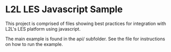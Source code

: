 # L2L LES Javascript Sample
This project is comprised of files showing best practices for integration with L2L's LES platform using javascript.

The main example is found in the api/ subfolder. See the file for instructions on how to run the example.
